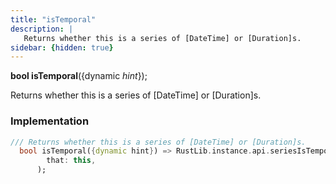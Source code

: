 ```yaml
---
title: "isTemporal"
description: |
   Returns whether this is a series of [DateTime] or [Duration]s.
sidebar: {hidden: true}
---
```

<span class="dart-code"><strong>bool isTemporal</strong>({<span class="nobr">dynamic <i>hint</i></span>});</span>

 Returns whether this is a series of [DateTime] or [Duration]s.
### Implementation
```dart
/// Returns whether this is a series of [DateTime] or [Duration]s.
  bool isTemporal({dynamic hint}) => RustLib.instance.api.seriesIsTemporal(
        that: this,
      );
```

